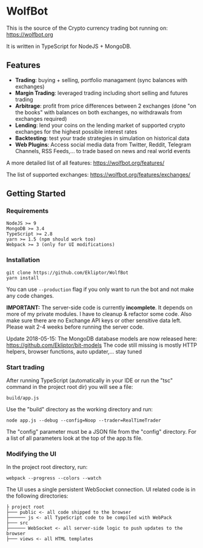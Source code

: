 # WolfBot
This is the source of the Crypto currency trading bot running on: https://wolfbot.org

It is written in TypeScript for NodeJS + MongoDB.

## Features
* **Trading**: buying + selling, portfolio managament (sync balances with exchanges)
* **Margin Trading**: leveraged trading including short selling and futures trading
* **Arbitrage**: profit from price differences between 2 exchanges (done "on the books" with balances on both exchanges, no withdrawals from exchanges required)
* **Lending**: lend your coins on the lending market of supported crypto exchanges for the highest possible interest rates
* **Backtesting**: test your trade strategies in simulation on historical data
* **Web Plugins**: Access social media data from Twitter, Reddit, Telegram Channels, RSS Feeds,... to trade based on news and real world events

A more detailed list of all features: https://wolfbot.org/features/

The list of supported exchanges: https://wolfbot.org/features/exchanges/

## Getting Started

### Requirements
```
NodeJS >= 9
MongoDB >= 3.4
TypeScript >= 2.8
yarn >= 1.5 (npm should work too)
Webpack >= 3 (only for UI modifications)
```


### Installation
```
git clone https://github.com/Ekliptor/WolfBot
yarn install
```
You can use `--production` flag if you only want to run the bot and not make any code changes.

**IMPORTANT:**
The server-side code is currently **incomplete**. It depends on more of my private modules. I have to cleanup & refactor some code. Also make sure there are no Exchange API keys or other sensitive data left. Please wait 2-4 weeks before running the server code.

Update 2018-05-15: The MongoDB database models are now released here: https://github.com/Ekliptor/bit-models
The code still missing is mostly HTTP helpers, browser functions, auto updater,... stay tuned


### Start trading
After running TypeScript (automatically in your IDE or run the "tsc" command in the project root dir) you will see a file:
```
build/app.js
```
Use the "build" directory as the working directory and run:
```
node app.js --debug --config=Noop --trader=RealTimeTrader
```
The "config" parameter must be a JSON file from the "config" directory. For a list of all parameters look at the top of the app.ts file.


### Modifying the UI
In the project root directory, run:
```
webpack --progress --colors --watch
```
The UI uses a single persistent WebSocket connection. UI related code is in the following directories:
```
├ project root
├─── public <- all code shipped to the browser
├────── js <- all TypeScript code to be compiled with WebPack
├─── src
├────── WebSocket <- all server-side logic to push updates to the browser
├─── views <- all HTML templates
```

